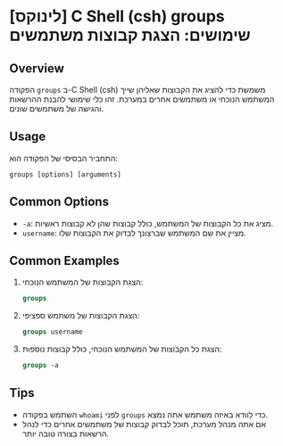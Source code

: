 # [לינוקס] C Shell (csh) groups שימושים: הצגת קבוצות משתמשים

## Overview
הפקודה `groups` ב-C Shell (csh) משמשת כדי להציג את הקבוצות שאליהן שייך המשתמש הנוכחי או משתמשים אחרים במערכת. זהו כלי שימושי להבנת ההרשאות והגישה של משתמשים שונים.

## Usage
התחביר הבסיסי של הפקודה הוא:

```
groups [options] [arguments]
```

## Common Options
- `-a`: מציג את כל הקבוצות של המשתמש, כולל קבוצות שהן לא קבוצות ראשיות.
- `username`: מציין את שם המשתמש שברצונך לבדוק את הקבוצות שלו.

## Common Examples
1. הצגת הקבוצות של המשתמש הנוכחי:
   ```csh
   groups
   ```

2. הצגת הקבוצות של משתמש ספציפי:
   ```csh
   groups username
   ```

3. הצגת כל הקבוצות של המשתמש הנוכחי, כולל קבוצות נוספות:
   ```csh
   groups -a
   ```

## Tips
- השתמש בפקודה `whoami` לפני `groups` כדי לוודא באיזה משתמש אתה נמצא.
- אם אתה מנהל מערכת, תוכל לבדוק קבוצות של משתמשים אחרים כדי לנהל הרשאות בצורה טובה יותר.